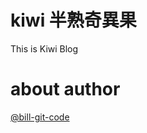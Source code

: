 # kiwi 半熟奇異果
This is Kiwi Blog 


# about author
[@bill-git-code](https://github.com/bill-git-code)
